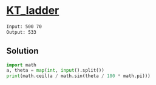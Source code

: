 # [KT_ladder](https://open.kattis.com/problems/ladder)



```txt
Input: 500 70
Output: 533
```

## Solution

```py
import math
a, theta = map(int, input().split())
print(math.ceil(a / math.sin(theta / 180 * math.pi)))
```
